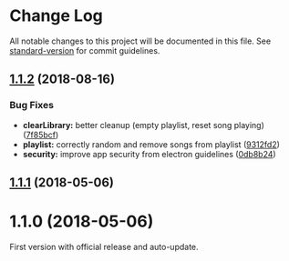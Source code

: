 # Change Log

All notable changes to this project will be documented in this file. See [standard-version](https://github.com/conventional-changelog/standard-version) for commit guidelines.

<a name="1.1.2"></a>
## [1.1.2](https://github.com/AoDev/kaiku-music-player/compare/v1.1.1...v1.1.2) (2018-08-16)


### Bug Fixes

* **clearLibrary:** better cleanup (empty playlist, reset song playing) ([7f85bcf](https://github.com/AoDev/kaiku-music-player/commit/7f85bcf))
* **playlist:** correctly random and remove songs from playlist ([9312fd2](https://github.com/AoDev/kaiku-music-player/commit/9312fd2))
* **security:** improve app security from electron guidelines ([0db8b24](https://github.com/AoDev/kaiku-music-player/commit/0db8b24))



<a name="1.1.1"></a>
## [1.1.1](https://github.com/AoDev/kaiku-music-player/compare/v1.1.0...v1.1.1) (2018-05-06)



<a name="1.1.0"></a>
# 1.1.0 (2018-05-06)

First version with official release and auto-update.
